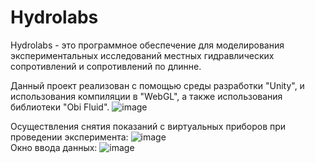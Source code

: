 # Hydrolabs
Hydrolabs - это программное обеспечение для моделирования экспериментальных исследований местных гидравлических сопротивлений и сопротивлений по длинне.

Данный проект реализован с помощью среды разработки "Unity", и использования компиляции в "WebGL", а также использования библиотеки "Obi Fluid". 
![image](https://user-images.githubusercontent.com/46007591/195405849-154fa1f7-b82c-4d65-9623-c5d435f8a6dd.png)

Осуществления снятия показаний с виртуальных приборов при проведении эксперимента:
      ![image](https://user-images.githubusercontent.com/46007591/195406686-9ca142a9-246c-4f31-aeb8-9cf19ba93320.png)                  
    Окно ввода данных:
  ![image](https://user-images.githubusercontent.com/46007591/195406918-06b86bb2-fcc1-44df-a823-a0e8b94c4634.png)

